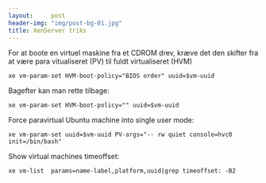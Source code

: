 ```yaml
---
layout:     post
header-img: "img/post-bg-01.jpg"
title: XenServer triks
---
```


For at boote en virtuel maskine fra et CDROM drev, kræve det den skifter fra at være para vitualiseret (PV) til fuldt virtualiseret (HVM)

```
xe vm-param-set HVM-boot-policy="BIOS order" uuid=$vm-uuid
```

Bagefter kan man rette tilbage:

```
xe vm-param-set HVM-boot-policy="" uuid=$vm-uuid
```

Force paravirtual Ubuntu machine into single user mode:

```
xe vm-param-set uuid=$vm-uuid PV-args="-- rw quiet console=hvc0  init=/bin/bash"
```

Show virtual machines timeoffset:

```
xe vm-list  params=name-label,platform,uuid|grep timeoffset: -B2
```

